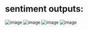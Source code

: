 # sentiment outputs:

![image](https://user-images.githubusercontent.com/55667189/212752712-a8f14ee2-885f-4f6a-96a4-482e158a9d3b.png)
![image](https://user-images.githubusercontent.com/55667189/212752770-748021b8-ac45-4e84-bda3-6f87fbccc695.png)
![image](https://user-images.githubusercontent.com/55667189/212752801-f8f5f476-6d0d-4e6d-af97-12f12d76d5f3.png)
![image](https://user-images.githubusercontent.com/55667189/212752825-5d32c03a-2f07-4987-b5cd-1e5c74880f21.png)

